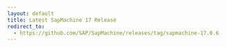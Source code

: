 ```yaml
---
layout: default
title: Latest SapMachine 17 Release
redirect_to:
  - https://github.com/SAP/SapMachine/releases/tag/sapmachine-17.0.6
---
```

